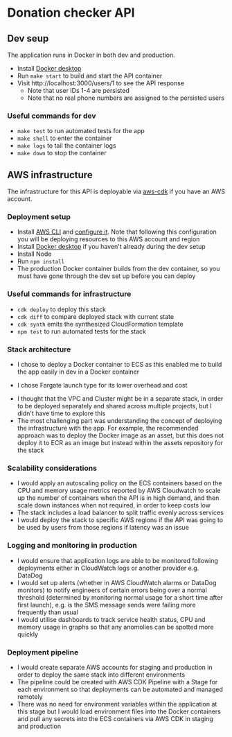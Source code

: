 # Donation checker API


## Dev seup

The application runs in Docker in both dev and production.

* Install [Docker desktop](https://www.docker.com/products/docker-desktop/)
* Run `make start` to build and start the API container
* Visit http://localhost:3000/users/1 to see the API response
  - Note that user IDs 1-4 are persisted
  - Note that no real phone numbers are assigned to the persisted users

### Useful commands for dev

* `make test`        to run automated tests for the app
* `make shell`       to enter the container
* `make logs`        to tail the container logs
* `make down`        to stop the container


## AWS infrastructure

The infrastructure for this API is deployable via [aws-cdk](https://docs.aws.amazon.com/cdk/v2/guide/getting_started.html) if you have an AWS account. 

### Deployment setup

* Install [AWS CLI](https://docs.aws.amazon.com/cli/latest/userguide/getting-started-install.html) and [configure it](https://docs.aws.amazon.com/cli/latest/userguide/cli-configure-sso.html). Note that following this configuration you will be deploying resources to this AWS account and region
* Install [Docker desktop](https://www.docker.com/products/docker-desktop/) if you haven't already during the dev setup
* Install Node
* Run `npm install`
* The production Docker container builds from the dev container, so you must have gone through the dev set up before you can deploy

### Useful commands for infrastructure

* `cdk deploy`      to deploy this stack
* `cdk diff`        to compare deployed stack with current state
* `cdk synth`       emits the synthesized CloudFormation template
* `npm test`        to run automated tests for the stack 


### Stack architecture

* I chose to deploy a Docker container to ECS as this enabled me to build the app easily in dev in a Docker container
+ I chose Fargate launch type for its lower overhead and cost 
* I thought that the VPC and Cluster might be in a separate stack, in order to be deployed separately and shared across multiple projects, but I didn't have time to explore this
* The most challenging part was understanding the concept of deploying the infrastructure with the app. For example, the recommended approach was to deploy the Docker image as an asset, but this does not deploy it to ECR as an image but instead within the assets repository for the stack


### Scalability considerations

* I would apply an autoscaling policy on the ECS containers based on the CPU and memory usage metrics reported by AWS Cloudwatch to scale up the number of containers when the API is in high demand, and then scale down instances when not required, in order to keep costs low
* The stack includes a load balancer to split traffic evenly across services
* I would deploy the stack to specific AWS regions if the API was going to be used by users from those regions if latency was an issue


### Logging and monitoring in production

* I would ensure that application logs are able to be monitored following deployments either in CloudWatch logs or another provider e.g. DataDog
* I would set up alerts (whether in AWS CloudWatch alarms or DataDog monitors) to notify engineers of certain errors being over a normal threshold (determined by monitoring normal usage for a short time after first launch), e.g. is the SMS message sends were failing more frequently than usual
* I would utilise dashboards to track service health status, CPU and memory usage in graphs so that any anomolies can be spotted more quickly


### Deployment pipeline

* I would create separate AWS accounts for staging and production in order to deploy the same stack into different environments
* The pipeline could be created with AWS CDK Pipeline with a Stage for each environment so that deployments can be automated and managed remotely
* There was no need for environment variables within the application at this stage but I would load environment files into the Docker containers and pull any secrets into the ECS containers via AWS CDK in staging and production




